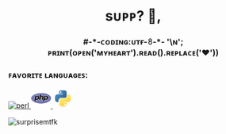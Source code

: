 <h1 align="center">sᴜᴘᴘ? 👋,</h1>
<h3 align="center">#-*-ᴄᴏᴅɪɴɢ:ᴜᴛғ-𝟾-*- '\ɴ';<br> ᴘʀɪɴᴛ(ᴏᴘᴇɴ('ᴍʏʜᴇᴀʀᴛ').ʀᴇᴀᴅ().ʀᴇᴘʟᴀᴄᴇ('❤️'))</h3>

<p align="left">
</p>

<h3 align="left">ꜰᴀᴠᴏʀɪᴛᴇ ʟᴀɴɢᴜᴀɢᴇꜱ:</h3>
<p align="left"> <a href="https://www.perl.org/" target="_blank" rel="noreferrer"> <img src="https://api.iconify.design/logos-perl.svg" alt="perl" width="40" height="40"/> </a> <a href="https://www.php.net" target="_blank" rel="noreferrer"> <img src="https://raw.githubusercontent.com/devicons/devicon/master/icons/php/php-original.svg" alt="php" width="40" height="40"/> </a> <a href="https://www.python.org" target="_blank" rel="noreferrer"> <img src="https://raw.githubusercontent.com/devicons/devicon/master/icons/python/python-original.svg" alt="python" width="40" height="40"/> </a> </p>

<p><img align="center" src="https://github-readme-stats.vercel.app/api/top-langs?username=surprisemtfk&show_icons=true&locale=en&layout=compact" alt="surprisemtfk" /></p>
